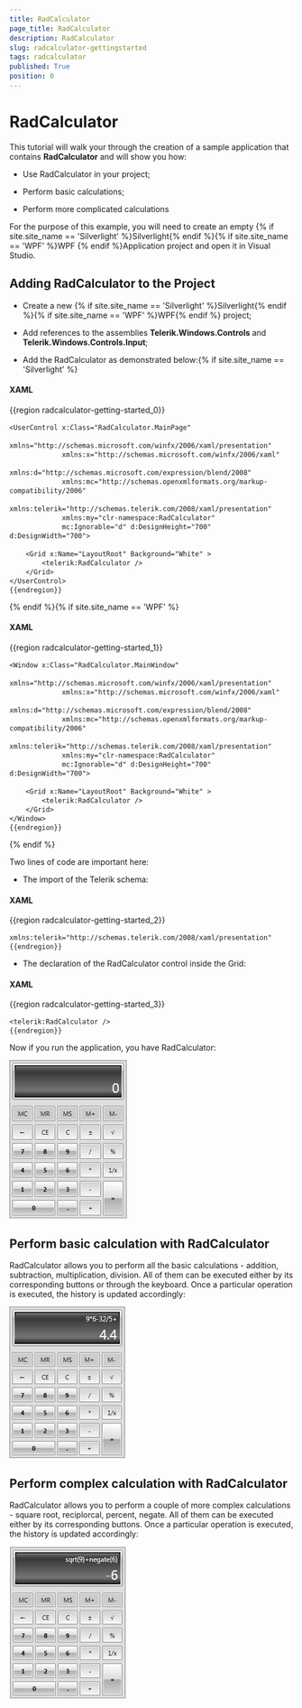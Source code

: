 ```yaml
---
title: RadCalculator
page_title: RadCalculator
description: RadCalculator
slug: radcalculator-gettingstarted
tags: radcalculator
published: True
position: 0
---
```


# RadCalculator



This tutorial will walk your through the creation of a sample application that contains __RadCalculator__ and will show you how:
		  

* Use RadCalculator in your project;

* Perform basic calculations;

* Perform more complicated calculations

For the purpose of this example, you will need to create an empty {% if site.site_name == 'Silverlight' %}Silverlight{% endif %}{% if site.site_name == 'WPF' %}WPF {% endif %}Application project and open it in Visual Studio.
		  

## Adding RadCalculator to the Project

* Create a new {% if site.site_name == 'Silverlight' %}Silverlight{% endif %}{% if site.site_name == 'WPF' %}WPF{% endif %} project;
				  

*  Add references to the assemblies __Telerik.Windows.Controls__ and __Telerik.Windows.Controls.Input__;
				  

* Add the RadCalculator as demonstrated below:{% if site.site_name == 'Silverlight' %}

#### __XAML__

{{region radcalculator-getting-started_0}}

	<UserControl x:Class="RadCalculator.MainPage"
	             xmlns="http://schemas.microsoft.com/winfx/2006/xaml/presentation"
	             xmlns:x="http://schemas.microsoft.com/winfx/2006/xaml"
	             xmlns:d="http://schemas.microsoft.com/expression/blend/2008"
	             xmlns:mc="http://schemas.openxmlformats.org/markup-compatibility/2006"
	             xmlns:telerik="http://schemas.telerik.com/2008/xaml/presentation"
	             xmlns:my="clr-namespace:RadCalculator"
	             mc:Ignorable="d" d:DesignHeight="700" d:DesignWidth="700">   
	  
		<Grid x:Name="LayoutRoot" Background="White" >
			<telerik:RadCalculator />		
	    </Grid>
	</UserControl>
	{{endregion}}

{% endif %}{% if site.site_name == 'WPF' %}

#### __XAML__

{{region radcalculator-getting-started_1}}

	<Window x:Class="RadCalculator.MainWindow"
	             xmlns="http://schemas.microsoft.com/winfx/2006/xaml/presentation"
	             xmlns:x="http://schemas.microsoft.com/winfx/2006/xaml"
	             xmlns:d="http://schemas.microsoft.com/expression/blend/2008"
	             xmlns:mc="http://schemas.openxmlformats.org/markup-compatibility/2006"
	             xmlns:telerik="http://schemas.telerik.com/2008/xaml/presentation"
	             xmlns:my="clr-namespace:RadCalculator"
	             mc:Ignorable="d" d:DesignHeight="700" d:DesignWidth="700">   
	  
		<Grid x:Name="LayoutRoot" Background="White" >
			<telerik:RadCalculator />		
	    </Grid>
	</Window>
	{{endregion}}

{% endif %}

Two lines of code are important here:

* The import of the Telerik schema:

#### __XAML__

{{region radcalculator-getting-started_2}}

	xmlns:telerik="http://schemas.telerik.com/2008/xaml/presentation"
	{{endregion}}



* The declaration of the RadCalculator control inside the Grid:

#### __XAML__

{{region radcalculator-getting-started_3}}

	<telerik:RadCalculator />
	{{endregion}}



Now if you run the application, you have RadCalculator:

![Rad Calculator-Basic](images/RadCalculator-Basic.png)



## Perform basic calculation with RadCalculator

RadCalculator allows you to perform all the basic calculations - addition, subtraction, multiplication, division. All of them can be executed either by its corresponding buttons or through the keyboard. Once a particular operation is executed, the history is updated accordingly:

![Rad Calculator-Basic Calculations](images/RadCalculator-BasicCalculations.png)

## Perform complex calculation with RadCalculator

RadCalculator allows you to perform a couple of more complex calculations - square root, reciplorcal, percent, negate. All of them can be executed either by its corresponding buttons. Once a particular operation is executed, the history is updated accordingly:

![Rad Calculator-Complex Calculations](images/RadCalculator-ComplexCalculations.png)
